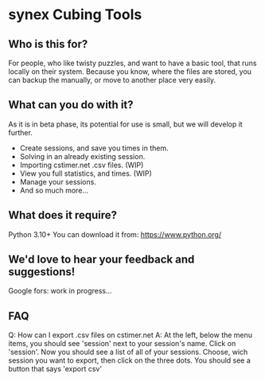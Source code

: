 # synex Cubing Tools

## Who is this for?

For people, who like twisty puzzles, and want to have a basic tool, that runs locally on their system. Because you know, where the files are stored, you can backup the manually, or move to another place very easily.

## What can you do with it?

As it is in beta phase, its potential for use is small, but we will develop it further.

- Create sessions, and save you times in them.
- Solving in an already existing session.
- Importing cstimer.net .csv files. (WIP)
- View you full statistics, and times. (WIP)
- Manage your sessions.
- And so much more...

## What does it require?

Python 3.10+
You can download it from: https://www.python.org/

## We'd love to hear your feedback and suggestions!

Google fors: work in progress...

## FAQ

Q: How can I export .csv files on cstimer.net
A: At the left, below the menu items, you should see 'session' next to your session's name. Click on 'session'. Now you should see a list of all of your sessions. Choose, wich session you want to export, then click on the three dots. You should see a button that says 'export csv'

